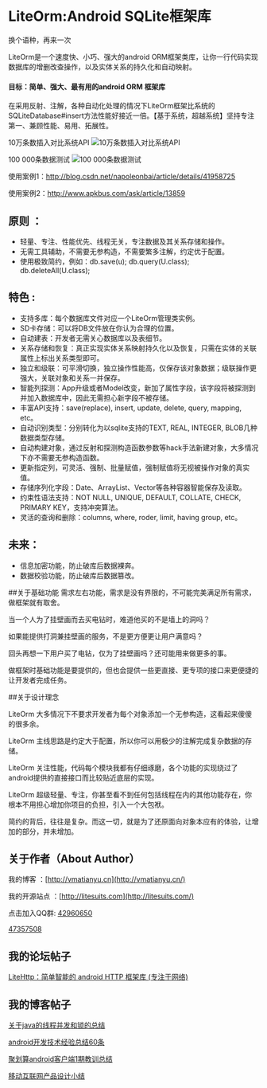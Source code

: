 LiteOrm:Android SQLite框架库
================
换个语种，再来一次

LiteOrm是一个速度快、小巧、强大的android ORM框架类库，让你一行代码实现数据库的增删改查操作，以及实体关系的持久化和自动映射。

#### 目标：简单、强大、最有用的android ORM 框架库

在采用反射、注解，各种自动化处理的情况下LiteOrm框架比系统的SQLiteDatabase#insert方法性能好接近一倍。【基于系统，超越系统】坚持专注第一、兼顾性能、易用、拓展性。

10万条数插入对比系统API
![10万条数插入对比系统API](http://litesuits.com/imgs/lite-vs-system.png)

100 000条数据测试
![100 000条数据测试](http://litesuits.com/imgs/lite-10w-test.png)

使用案例1：http://blog.csdn.net/napoleonbai/article/details/41958725

使用案例2：http://www.apkbus.com/ask/article/13859


原则 ：
---

- 轻量、专注、性能优先、线程无关，专注数据及其关系存储和操作。
- 无需工具辅助，不需要无参构造，不需要繁多注解，约定优于配置。
- 使用极致简约，例如：db.save(u); db.query(U.class); db.deleteAll(U.class);


特色 :
---

- 支持多库：每个数据库文件对应一个LiteOrm管理类实例。
- SD卡存储：可以将DB文件放在你认为合理的位置。
- 自动建表：开发者无需关心数据库以及表细节。
- 关系存储和恢复：真正实现实体关系映射持久化以及恢复，只需在实体的关联属性上标出关系类型即可。
- 独立和级联：可平滑切换，独立操作性能高，仅保存该对象数据；级联操作更强大，关联对象和关系一并保存。
- 智能列探测：App升级或者Model改变，新加了属性字段，该字段将被探测到并加入数据库中，因此无需担心新字段不被存储。
- 丰富API支持：save(replace), insert, update, delete, query, mapping, etc。
- 自动识别类型：分别转化为以sqlite支持的TEXT, REAL, INTEGER, BLOB几种数据类型存储。
- 自动构建对象，通过反射和探测构造函数参数等hack手法新建对象，大多情况下亦不需要无参构造函数。
- 更新指定列，可灵活、强制、批量赋值，强制赋值将无视被操作对象的真实值。
- 存储序列化字段：Date、ArrayList、Vector等各种容器智能保存及读取。
- 约束性语法支持：NOT NULL, UNIQUE, DEFAULT, COLLATE, CHECK, PRIMARY KEY，支持冲突算法。
- 灵活的查询和删除：columns, where, roder, limit, having group, etc。

未来：
---

- 信息加密功能，防止破库后数据裸奔。
- 数据校验功能，防止破库后数据篡改。


##关于基础功能
需求左右功能，需求是没有界限的，不可能完美满足所有需求，做框架就有取舍。

当一个人为了挂壁画而去买电钻时，难道他买的不是墙上的洞吗？

如果能提供打洞兼挂壁画的服务，不是更方便更让用户满意吗？

回头再想一下用户买了电钻，仅为了挂壁画吗？还可能用来做更多的事。

做框架时基础功能是要提供的，但也会提供一些更直接、更专项的接口来更便捷的让开发者完成任务。

##关于设计理念

LiteOrm 大多情况下不要求开发者为每个对象添加一个无参构造，这看起来傻傻的很多余。

LiteOrm 主线思路是约定大于配置，所以你可以用极少的注解完成复杂数据的存储。

LiteOrm 关注性能，代码每个模块我都有仔细琢磨，各个功能的实现绕过了android提供的直接接口而比较贴近底层的实现。

LiteOrm 超级轻量、专注，你甚至看不到任何包括线程在内的其他功能存在，你根本不用担心增加你项目的负担，引入一个大包袱。

简约的背后，往往是复杂。而这一切，就是为了还原面向对象本应有的体验，让增加的部分，并未增加。



关于作者（About Author）
-----
我的博客 ：[http://vmatianyu.cn](http://vmatianyu.cn/)

我的开源站点 ：[http://litesuits.com](http://litesuits.com/)

点击加入QQ群: 
[42960650](http://jq.qq.com/?_wv=1027&k=cxjcDa)

[47357508](http://jq.qq.com/?_wv=1027&k=Z7l0Av)

我的论坛帖子
-----
[LiteHttp：简单智能的 android HTTP 框架库 (专注于网络)](http://blog.csdn.net/ko33600/article/details/49367409)


我的博客帖子
-----
[关于java的线程并发和锁的总结](http://www.vmatianyu.cn/summary-of-the-java-thread-concurrency-and-locking.html)

[android开发技术经验总结60条](http://www.vmatianyu.cn/summarization-of-technical-experience.html)

[聚划算android客户端1期教训总结](http://www.vmatianyu.cn/poly-effective-client-1-issues-lessons.html)

[移动互联网产品设计小结](http://www.vmatianyu.cn/summary-of-mobile-internet-product-design.html)
